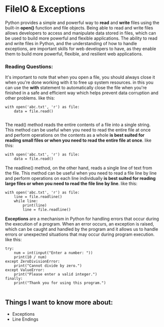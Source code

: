# FileIO & Exceptions

Python provides a simple and powerful way to **read** and **write** files using the built-in **open()** function and file objects.
Being able to read and write files allows developers to access and manipulate data stored in files, which can be used
to build more powerful and flexible applications.
The ability to read and write files in Python, and the understanding of how to handle exceptions, are important skills for web developers to have, 
as they enable them to build more powerful, flexible, and resilient web applications.

### Reading Questions:

It's important to note that when you open a file, you should always close it when you're done working with it to free up system resources. 
in this you can use the **with** statement to automatically close the file when you're finished in a safe and efficient way which helps prevent 
data corruption and other problems.
like this:
```
with open('abc.txt', 'r') as file:
    data = file.read()
    
```

The read() method reads the entire contents of a file into a single string. This method can be useful when you need to read the entire
file at once and perform operations on the contents as a whole **is best suited for reading small files or when you need to read the entire file at once**.
like this:
```
with open('abc.txt', 'r') as file:
    data = file.read()
```

The readline() method, on the other hand, reads a single line of text from the file. This method can be useful when you need to read a file 
line by line and perform operations on each line individually **is best suited for reading large files or when you need to read the file line by line**.
like this:
```
with open('abc.txt', 'r') as file:
    line = file.readline()
    while line:
        print(line)
        line = file.readline()     
```


**Exceptions** are a mechanism in Python for handling errors that occur during the execution of a program. When an error occurs, an exception is raised,
which can be caught and handled by the program and it allows us to handle errors or unexpected situations that may occur during program execution.
like this:

```
try:
    num = int(input("Enter a number: "))
    print(10 / num)
except ZeroDivisionError:
    print("Cannot divide by zero.")
except ValueError:
    print("Please enter a valid integer.")
finally:
    print("Thank you for using this program.")
    
```

## Things I want to know more about:

- Exceptions
- Line Endings


